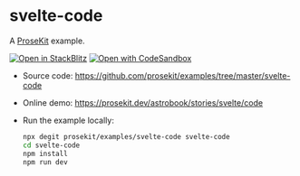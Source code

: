 # svelte-code

A [ProseKit](https://prosekit.dev) example.

[![Open in StackBlitz](https://developer.stackblitz.com/img/open_in_stackblitz.svg)](https://stackblitz.com/github/prosekit/examples/tree/master/svelte-code)
[![Open with CodeSandbox](https://assets.codesandbox.io/github/button-edit-lime.svg)](https://codesandbox.io/p/sandbox/github/prosekit/examples/tree/master/svelte-code)

- Source code: https://github.com/prosekit/examples/tree/master/svelte-code
- Online demo: https://prosekit.dev/astrobook/stories/svelte/code
- Run the example locally:

  ```bash
  npx degit prosekit/examples/svelte-code svelte-code
  cd svelte-code
  npm install
  npm run dev
  ```
